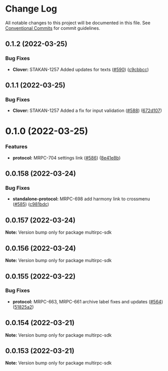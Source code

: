 # Change Log

All notable changes to this project will be documented in this file.
See [Conventional Commits](https://conventionalcommits.org) for commit guidelines.

## 0.1.2 (2022-03-25)


### Bug Fixes

* **Clover:** STAKAN-1257 Added updates for texts ([#590](https://github.com/Ankr-network/ankr-web/issues/590)) ([c9cbbcc](https://github.com/Ankr-network/ankr-web/commit/c9cbbcca1d25415500c4d581643da2a8c25b554a))





## 0.1.1 (2022-03-25)


### Bug Fixes

* **Clover:** STAKAN-1257 Added a fix for input validation ([#588](https://github.com/Ankr-network/ankr-web/issues/588)) ([672d107](https://github.com/Ankr-network/ankr-web/commit/672d10730e5e91e868c29b8ce43d5ecaf41a0d82))





# 0.1.0 (2022-03-25)


### Features

* **protocol:** MRPC-704 settings link ([#586](https://github.com/Ankr-network/ankr-web/issues/586)) ([8e41e8b](https://github.com/Ankr-network/ankr-web/commit/8e41e8bde7bc77fe8850b5db82740ee61bfe3dd6))





## 0.0.158 (2022-03-24)


### Bug Fixes

* **standalone-protocol:** MRPC-698 add harmony link to crossmenu ([#585](https://github.com/Ankr-network/ankr-web/issues/585)) ([c981bdc](https://github.com/Ankr-network/ankr-web/commit/c981bdc8b299b27040fd01b4bd82d2baf2eba1fb))





## 0.0.157 (2022-03-24)

**Note:** Version bump only for package multirpc-sdk





## 0.0.156 (2022-03-24)

**Note:** Version bump only for package multirpc-sdk





## 0.0.155 (2022-03-22)


### Bug Fixes

* **protocol:** MRPC-663, MRPC-661 archive label fixes and updates ([#564](https://github.com/Ankr-network/ankr-web/issues/564)) ([51825a2](https://github.com/Ankr-network/ankr-web/commit/51825a22fe08cf403ff8f3d8833f98bba5cead19))





## 0.0.154 (2022-03-21)

**Note:** Version bump only for package multirpc-sdk





## 0.0.153 (2022-03-21)

**Note:** Version bump only for package multirpc-sdk
